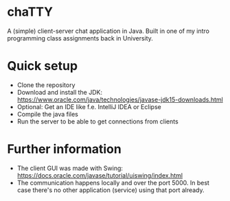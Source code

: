 # chaTTY

A (simple) client-server chat application in Java. Built in one of my intro programming class assignments back in University.

# Quick setup

- Clone the repository
- Download and install the JDK: https://www.oracle.com/java/technologies/javase-jdk15-downloads.html
- Optional: Get an IDE like f.e. IntelliJ IDEA or Eclipse
- Compile the java files
- Run the server to be able to get connections from clients

# Further information

- The client GUI was made with Swing: https://docs.oracle.com/javase/tutorial/uiswing/index.html
- The communication happens locally and over the port 5000. In best case there's no other application (service) using that port already.
